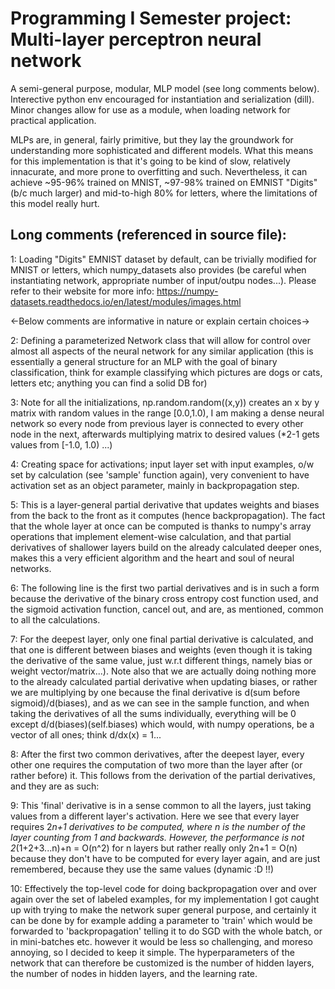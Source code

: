 # Programming I Semester project: Multi-layer perceptron neural network

A semi-general purpose, modular, MLP model (see long comments below). Interective python env encouraged for instantiation and serialization (dill). Minor changes allow for use as a module, when loading network for practical application. 

MLPs are, in general, fairly primitive, but they lay the groundwork for understanding more sophisticated and different models. What this means for this implementation is that it's going to be kind of slow, relatively innacurate, and more prone to overfitting and such. Nevertheless, it can achieve ~95-96% trained on MNIST, ~97-98% trained on EMNIST "Digits" (b/c much larger) and mid-to-high 80% for
letters, where the limitations of this model really hurt.

## Long comments (referenced in source file):

1: Loading "Digits" EMNIST dataset by default, can be trivially modified for MNIST or letters, which numpy_datasets also provides (be careful when instantiating network, appropriate number of input/outpu nodes...). Please refer to their website for more info: <https://numpy-datasets.readthedocs.io/en/latest/modules/images.html>

<-Below comments are informative in nature or explain certain choices->

2: Defining a parameterized Network class that will allow for control over almost all aspects of the neural network for any similar application (this is essentially a general structure for an MLP with the goal of binary classification, think for example classifying which pictures are dogs or cats, letters etc; anything you can find a solid DB for)

3: Note for all the initializations, np.random.random((x,y)) creates an x by y matrix with random values in the range [0.0,1.0), I am making a dense neural network so every node from previous layer is connected to every other node in the next, afterwards multiplying matrix to desired values (*2-1 gets values from [-1.0, 1.0) ...)

4: Creating space for activations; input layer set with input examples, o/w set by calculation (see 'sample' function again), very convenient to have activation set as an object parameter, mainly in backpropagation step.

5: This is a layer-general partial derivative that updates weights and biases from the back to the front as it computes (hence backpropagation). The fact that the whole layer at once can be computed is thanks to numpy's array operations that implement element-wise  calculation, and that partial derivatives of shallower layers build on the already calculated deeper ones, makes this a very efficient algorithm and the heart and soul of neural networks.

6: The following line is the first two partial derivatives and is in such a form because the derivative of the binary cross entropy cost function used, and the sigmoid activation function, cancel out, and are, as mentioned, common to all the calculations.

7: For the deepest layer, only one final partial derivative is calculated, and that one is different between biases and weights (even though it is taking the derivative of the same value, just w.r.t different things, namely bias or weight vector/matrix...). Note also that we are actually doing nothing more to the already calculated partial derivative when updating biases, or rather we are multiplying by one because the final derivative is d(sum before sigmoid)/d(biases), and as we can see in the sample function, and when taking the derivatives of all the sums individually, everything will be 0 except d/d(biases)(self.biases) which would, with numpy operations, be a vector of all ones; think d/dx(x) = 1...

8: After the first two common derivatives, after the deepest layer, every other one requires the computation of two more than the layer after (or rather before) it. This follows from the derivation of the partial derivatives, and they are as such:

9: This 'final' derivative is in a sense common to all the layers, just taking values from a different layer's activation. Here we see that every layer requires 2*n+1 derivatives to be computed, where n is the number of the layer counting from 1 and backwards. However, the performance is not 2*(1+2+3...n)+n = O(n^2) for n layers but rather really only 2n+1 = O(n) because they don't have to be computed for every layer again, and are just remembered, because they use the same values (dynamic :D !!)

10: Effectively the top-level code for doing backpropagation over and over again over the set of labeled examples, for my implementation I got caught up with trying to make the network super general purpose, and certainly it can be done by for example adding a parameter to 'train' which would be forwarded to 'backpropagation' telling it to do SGD with the whole batch, or in mini-batches etc. however it would be less so challenging, and moreso annoying, so I decided to keep it simple. The hyperparameters of the network that can therefore be customized is the number of hidden layers, the number of nodes in hidden layers, and the learning rate.
